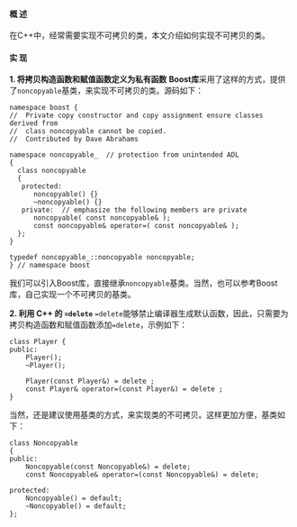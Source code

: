 #### 概 述
在C++中，经常需要实现不可拷贝的类，本文介绍如何实现不可拷贝的类。

#### 实 现
**1. 将拷贝构造函数和赋值函数定义为私有函数**
**Boost库**采用了这样的方式，提供了`noncopyable`基类，来实现不可拷贝的类。源码如下：
```
namespace boost {
//  Private copy constructor and copy assignment ensure classes derived from
//  class noncopyable cannot be copied.
//  Contributed by Dave Abrahams

namespace noncopyable_  // protection from unintended ADL
{
  class noncopyable
  {
   protected:
      noncopyable() {}
      ~noncopyable() {}
   private:  // emphasize the following members are private
      noncopyable( const noncopyable& );
      const noncopyable& operator=( const noncopyable& );
  };
}

typedef noncopyable_::noncopyable noncopyable;
} // namespace boost
```
我们可以引入Boost库，直接继承`noncopyable`基类。当然，也可以参考Boost库，自己实现一个不可拷贝的基类。

**2. 利用 C++ 的 `=delete`**
`=delete`能够禁止编译器生成默认函数，因此，只需要为拷贝构造函数和赋值函数添加`=delete`，示例如下：
```
class Player {
public:
    Player();
    ~Player();

    Player(const Player&) = delete ;
    const Player& operator=(const Player&) = delete ;
}
```
当然，还是建议使用基类的方式，来实现类的不可拷贝。这样更加方便，基类如下：
```
class Noncopyable
{
public:
    Noncopyable(const Noncopyable&) = delete;
    const Noncopyable& operator=(const Noncopyable&) = delete;

protected:
    Noncopyable() = default;
    ~Noncopyable() = default;
};
```